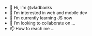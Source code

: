 - 👋 Hi, I’m @vladbanks
- 👀 I’m interested in web and mobile dev
- 🌱 I’m currently learning JS now
- 💞️ I’m looking to collaborate on ...
- 📫 How to reach me ...

<!---
vladbanks/vladbanks is a ✨ special ✨ repository because its `README.md` (this file) appears on your GitHub profile.
You can click the Preview link to take a look at your changes.
--->
